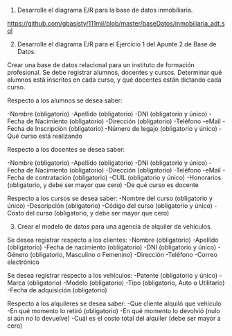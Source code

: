 1) Desarrolle el diagrama E/R para la base de datos inmobiliaria.

https://github.com/gbasisty/111mil/blob/master/baseDatos/inmobiliaria_adt.sql


2) Desarrolle el diagrama E/R para el Ejercicio 1 del Apunte 2 de Base de Datos:

Crear una base de datos relacional para un instituto de formación profesional. Se debe registrar alumnos, docentes y cursos. Determinar qué alumnos está inscritos en cada curso, y qué docentes están dictando cada curso. 

Respecto a los alumnos se desea saber:

-Nombre (obligatorio)
-Apellido (obligatorio)
-DNI (obligatorio y único)
-Fecha de Nacimiento (obligatorio)
-Dirección (obligatorio)
-Teléfono 
-eMail
-Fecha de Inscripción (obligatorio)
-Número de legajo (obligatorio y único)
-Qué curso está realizando

Respecto a los docentes se desea saber:

-Nombre (obligatorio)
-Apellido (obligatorio)
-DNI (obligatorio y único)
-Fecha de Nacimiento (obligatorio)
-Dirección (obligatorio)
-Teléfono 
-eMail
-Fecha de contratación (obligatorio)
-CUIL (obligatorio y único)
-Honorarios (obligatorio, y debe ser mayor que cero)
-De qué curso es docente

Respecto a los cursos se desea saber:
-Nombre del curso (obligatorio y único)
-Descripción (obligatorio)
-Código del curso (obligatorio y único)
-Costo del curso (obligatorio, y debe ser mayor que cero)

3) Crear el modelo de datos para una agencia de alquiler de vehículos. 

Se desea registrar respecto a los clientes: 
-Nombre (obligatorio)
-Apellido (obligatorio)
-Fecha de nacimiento (obligatorio)
-DNI (obligatorio y único)
-Género (obligatorio, Masculino o Femenino)
-Dirección
-Teléfono
-Correo electrónico

Se desea registrar respecto a los vehículos: 
-Patente (obligatorio y único)
-Marca (obligatorio)
-Modelo (obligatorio)
-Tipo (obligatorio, Auto o Utilitario)
-Fecha de adquisición (obligatorio) 

Respecto a los alquileres se desea saber: 
-Que cliente alquiló que vehículo
-En qué momento lo retiró (obligatorio)
-En qué momento lo devolvió (nulo si aún no lo devuelve)
-Cuál es el costo total del alquiler (debe ser mayor a cero)
